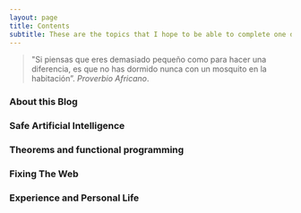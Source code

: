 ```yaml
---
layout: page
title: Contents
subtitle: These are the topics that I hope to be able to complete one day.
---
```


> "Si piensas que eres demasiado pequeño como para hacer una diferencia, es que no has dormido nunca con un mosquito en la habitación”.
> *Proverbio Africano*.

### About this Blog

### Safe Artificial Intelligence

### Theorems and functional programming

### Fixing The Web

### Experience and Personal Life
